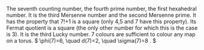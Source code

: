 The seventh counting number, the fourth prime number, the first
hexahedral number. It is the third Mersenne number and the second
Mersenne prime. It has the property that 7!+1 is a square (only 4,5 and
7 have this property). Its Fermat quotient is a square (the only other
number for which this is the case is 3). It is the third Lucky number. 7
colours are sufficient to colour any map on a torus.
$ \phi(7)=6, \quad d(7)=2, \quad \sigma(7)=8 . $

